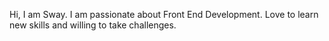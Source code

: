 Hi, I am Sway.
I am passionate about Front End Development.
Love to learn new skills and willing to take challenges.
